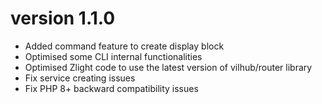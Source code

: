 # version 1.1.0
- Added command feature to create display block
- Optimised some CLI internal functionalities
- Optimised Zlight code to use the latest version of vilhub/router library 
- Fix service creating issues
- Fix PHP 8+ backward compatibility issues
